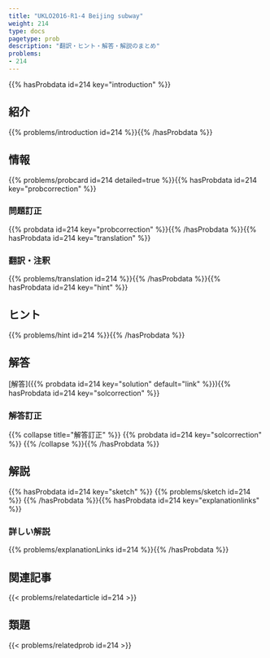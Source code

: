 ```yaml
---
title: "UKLO2016-R1-4 Beijing subway"
weight: 214
type: docs
pagetype: prob
description: "翻訳・ヒント・解答・解説のまとめ"
problems: 
- 214
---
```


{{% hasProbdata id=214 key="introduction" %}}

## 紹介

{{% problems/introduction id=214 %}}{{% /hasProbdata %}}

## 情報

{{% problems/probcard id=214 detailed=true %}}{{% hasProbdata id=214 key="probcorrection" %}}

### 問題訂正

{{% probdata id=214 key="probcorrection" %}}{{% /hasProbdata %}}{{% hasProbdata id=214 key="translation" %}}

### 翻訳・注釈

{{% problems/translation id=214 %}}{{% /hasProbdata %}}{{% hasProbdata id=214 key="hint" %}}

## ヒント

{{% problems/hint id=214 %}}{{% /hasProbdata %}}

## 解答

[解答]({{% probdata id=214 key="solution" default="link" %}}){{% hasProbdata id=214 key="solcorrection" %}}

### 解答訂正

{{% collapse title="解答訂正" %}}
{{% probdata id=214 key="solcorrection" %}}
{{% /collapse %}}{{% /hasProbdata %}}

## 解説

{{% hasProbdata id=214 key="sketch" %}}
{{% problems/sketch id=214 %}}
{{% /hasProbdata %}}{{% hasProbdata id=214 key="explanationlinks" %}}

### 詳しい解説

{{% problems/explanationLinks id=214 %}}{{% /hasProbdata %}}

## 関連記事

{{< problems/relatedarticle id=214 >}}

## 類題

{{< problems/relatedprob id=214 >}}

